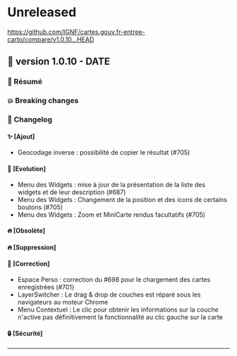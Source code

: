 # Unreleased

<https://github.com/IGNF/cartes.gouv.fr-entree-carto/compare/v1.0.10...HEAD>

## 🔖 version 1.0.10 - __DATE__

### 🎉 Résumé

### 💥 Breaking changes

### 📖 Changelog

#### ✨ [Ajout]

  - Geocodage inverse : possibilité de copier le résultat (#705)

#### 🔨 [Evolution]

  - Menu des Widgets : mise à jour de la présentation de la liste des widgets et de leur description (#687)
  - Menu des Widgets : Changement de la position et des icons de certains boutons (#705)
  - Menu des Widgets : Zoom et MiniCarte rendus facultatifs (#705)

#### 🔥 [Obsolète]

#### 🔥 [Suppression]

#### 🐛 [Correction]

  - Espace Perso : correction du #698 pour le chargement des cartes enregistrées (#701)
  - LayerSwitcher : Le drag & drop de couches est réparé sous les navigateurs au moteur Chrome
  - Menu Contextuel : Le clic pour obtenir les informations sur la couche n'active pas définitivement la fonctionnalité au clic gauche sur la carte 

#### 🔒 [Sécurité]

---
